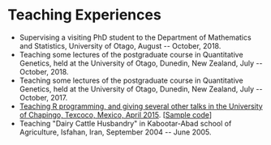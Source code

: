 <script async src="https://www.googletagmanager.com/gtag/js?id=G-28DM9J1LV8"></script>
<script>
  window.dataLayer = window.dataLayer || [];
  function gtag(){dataLayer.push(arguments);}
  gtag('js', new Date());

  gtag('config', 'G-28DM9J1LV8');
</script>

Teaching Experiences
====================

* Supervising a visiting PhD student to the Department of Mathematics and Statistics, University of Otago, August -- October, 2018.
* Teaching some lectures of the postgraduate course in Quantitative Genetics, held at the University of Otago, Dunedin, New Zealand, July -- October, 2018.
* Teaching some lectures of the postgraduate course in Quantitative Genetics, held at the University of Otago, Dunedin, New Zealand, July -- October, 2017.
* [Teaching R programming, and giving several other talks in the University of Chapingo, Texcoco, Mexico, April 2015](rmex.md). [[Sample code](rreview.html)]
* Teaching \"Dairy Cattle Husbandry\" in Kabootar-Abad school of Agriculture, Isfahan, Iran, September 2004 -- June 2005.

